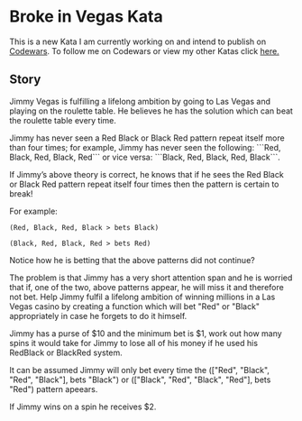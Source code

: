 <h1>Broke in Vegas Kata</h1>

<p>
This is a new Kata I am currently working on and intend to publish on <a href="https://www.codewars.com/" target="_blank" >Codewars</a>. To follow me on Codewars or view my other Katas click <a href="https://www.codewars.com/users/RymaTech/authored" target="_blank" >here.</a>
</p>

<h2>Story</h2>


<p>Jimmy Vegas is fulfilling a lifelong ambition by going to Las Vegas and playing on the roulette table. He believes he has the solution which can beat the roulette table every time.</p>

<p>Jimmy has never seen a Red Black or Black Red pattern repeat itself more than four times; for example, Jimmy has never seen the following: ```Red, Black, Red, Black, Red``` or vice versa: ```Black, Red, Black, Red, Black```.</p>

If Jimmy’s above theory is correct, he knows that if he sees the Red Black or Black Red pattern repeat itself four times then the pattern is certain to break!

For example:
```
(Red, Black, Red, Black > bets Black)

(Black, Red, Black, Red > bets Red)
```

Notice how he is betting that the above patterns did not continue?

The problem is that Jimmy has a very short attention span and he is worried that if, one of the two, above patterns appear, he will miss it and therefore not bet. Help Jimmy fulfil a lifelong ambition of winning millions in a Las Vegas casino by creating a function which will bet "Red" or "Black" appropriately in case he forgets to do it himself.






<p>Jimmy has a purse of $10 and the minimum bet is $1, work out how many spins it would take for Jimmy to lose all of his money if he used his RedBlack or BlackRed system.</p>

<p>It can be assumed Jimmy will only bet every time the (["Red", "Black", "Red", "Black"], bets "Black") or (["Black", "Red", "Black", "Red"], bets "Red") pattern apeears.</p>

<p>If Jimmy wins on a spin he receives $2.</p>
